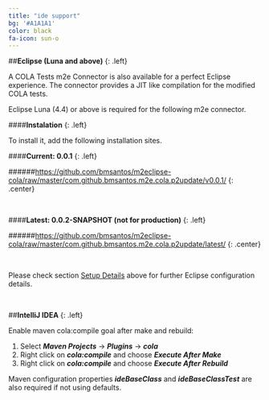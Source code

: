 ```yaml
---
title: "ide support"
bg: '#A1A1A1'
color: black
fa-icon: sun-o
---
```


##**Eclipse (Luna and above)**
{: .left}

A COLA Tests m2e Connector is also available for a perfect Eclipse experience.
The connector provides a JIT like compilation for the modified COLA tests.

Eclipse Luna (4.4) or above is required for the following m2e connector.


####**Instalation**
{: .left}

To install it, add the following installation sites.

####**Current: 0.0.1**
{: .left}

######https://github.com/bmsantos/m2eclipse-cola/raw/master/com.github.bmsantos.m2e.cola.p2update/v0.0.1/
{: .center}

<br>

####**Latest: 0.0.2-SNAPSHOT (not for production)**
{: .left}

######https://github.com/bmsantos/m2eclipse-cola/raw/master/com.github.bmsantos.m2e.cola.p2update/latest/
{: .center}

<br>

Please check section [Setup Details](#details) above for further Eclipse configuration details.

<br>

##**IntelliJ IDEA**
{: .left}

Enable maven cola:compile goal after make and rebuild:

1. Select ***Maven Projects*** -> ***Plugins*** -> ***cola***
2. Right click on ***cola:compile*** and choose ***Execute After Make***
3. Right click on ***cola:compile*** and choose ***Execute After Rebuild***

Maven configuration properties ***ideBaseClass*** and ***ideBaseClassTest*** are also required if not using defaults.
